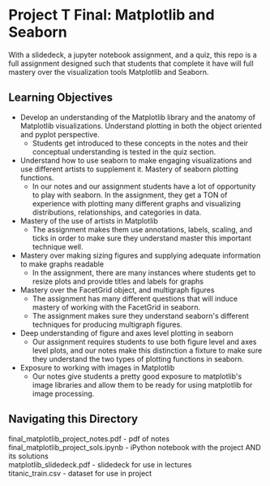 # Project T Final: Matplotlib and Seaborn 
With a slidedeck, a jupyter notebook assignment, and a quiz, this repo is a full assignment designed such that students that complete it have will full mastery over the visualization tools Matplotlib and Seaborn.
## Learning Objectives
* Develop an understanding of the Matplotlib library and the anatomy of Matplotlib visualizations. Understand plotting in both the object oriented and pyplot perspective.
  * Students get introduced to these concepts in the notes and their conceptual understanding is tested in the quiz section.
* Understand how to use seaborn to make engaging visualizations and use different artists to supplement it. Mastery of seaborn plotting functions.
  * In our notes and our assignment students have a lot of opportunity to play with seaborn. In the assignment, they get a TON of experience with plotting many different graphs and visualizing distributions, relationships, and categories in data.
* Mastery of the use of artists in Matplotlib
  * The assignment makes them use annotations, labels, scaling, and ticks in order to make sure they understand master this important technique well.
* Mastery over making sizing figures and supplying adequate information to make graphs readable
  * In the assignment, there are many instances where students get to resize plots and provide titles and labels for graphs
* Mastery over the FacetGrid object, and multigraph figures
  * The assignment has many different questions that will induce mastery of working with the FacetGrid in seaborn.
  * The assignment makes sure they understand seaborn's different techniques for producing multigraph figures.
* Deep understanding of figure and axes level plotting in seaborn
  * Our assignment requires students to use both figure level and axes level plots, and our notes make this distinction a fixture to make sure they understand the two types of plotting functions in seaborn.
* Exposure to working with images in Matplotlib
  * Our notes give students a pretty good exposure to matplotlib's image libraries and allow them to be ready for using matplotlib for image processing.
## Navigating this Directory
final_matplotlib_project_notes.pdf - pdf of notes  
final_matplotlib_project_sols.ipynb - iPython notebook with the project AND its solutions  
matplotlib_slidedeck.pdf - slidedeck for use in lectures  
titanic_train.csv - dataset for use in project  
